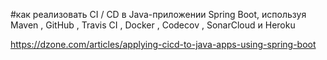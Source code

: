 
#как реализовать CI / CD в Java-приложении Spring Boot, используя Maven , GitHub , Travis CI , Docker , Codecov , SonarCloud и Heroku


https://dzone.com/articles/applying-cicd-to-java-apps-using-spring-boot